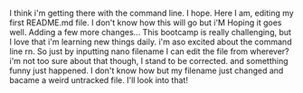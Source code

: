 I think i'm getting there with the command line. I hope. Here I am, editing my first README.md file. I don't know how this will go but i'M Hoping it goes well. Adding a few more changes... This bootcamp is really challenging, but I love that i'm learning new things daily. i'm aso excited about the command line rn. So just by inputting nano filename I can edit the file from wherever? i'm not too sure about that though, I stand to be corrected. and sometthing funny just happened. I don't know how but my filename just changed and bacame a weird untracked file. I'll look into that!
